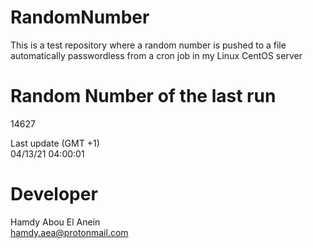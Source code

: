 # RandomNumber    
This is a test repository where a random number is pushed to a file automatically passwordless from a cron job in my Linux CentOS server    
# Random Number of the last run   
14627
      
Last update (GMT +1)    
04/13/21 04:00:01
# Developer    
Hamdy Abou El Anein   
hamdy.aea@protonmail.com
